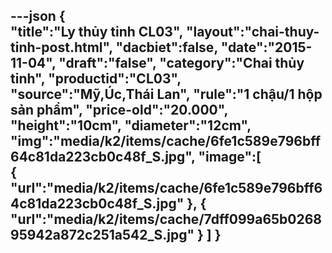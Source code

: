 ---json
{  
   "title":"Ly thủy tinh CL03",
 "layout":"chai-thuy-tinh-post.html",
    "dacbiet":false,
   "date":"2015-11-04",
   "draft":"false",
   "category":"Chai thủy tinh",
   "productid":"CL03",
   "source":"Mỹ,Úc,Thái Lan",
   "rule":"1 chậu/1 hộp sản phẩm",
    "price-old":"20.000",
    "height":"10cm",
    "diameter":"12cm",
   "img":"media/k2/items/cache/6fe1c589e796bff64c81da223cb0c48f_S.jpg",
   "image":[  
      {  
         "url":"media/k2/items/cache/6fe1c589e796bff64c81da223cb0c48f_S.jpg"
      },
      {  
         "url":"media/k2/items/cache/7dff099a65b026895942a872c251a542_S.jpg"
      }
   ]
}
---